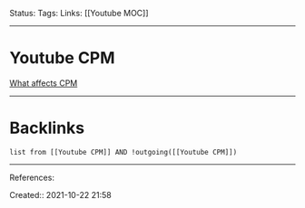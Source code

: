Status: 
Tags: 
Links: [[Youtube MOC]]	
___
# Youtube CPM
[What affects CPM](https://medium.com/menlo-office/youtube-cpm-of-over-20-5-simple-tips-to-make-more-money-on-youtube-2f98852d22b)
___
# Backlinks
```dataview
list from [[Youtube CPM]] AND !outgoing([[Youtube CPM]])
```
___
References:

Created:: 2021-10-22 21:58

